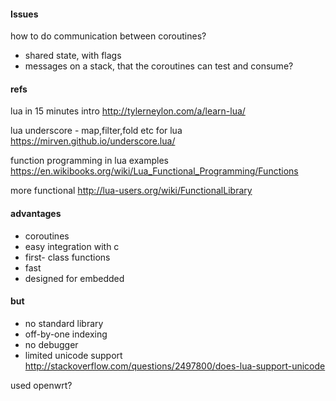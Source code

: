 
#### Issues

how to do communication between coroutines?

  - shared state, with flags
  - messages on a stack, that the coroutines can test and consume?


#### refs

lua in 15 minutes intro http://tylerneylon.com/a/learn-lua/

lua underscore - map,filter,fold etc for lua https://mirven.github.io/underscore.lua/

function programming in lua examples https://en.wikibooks.org/wiki/Lua_Functional_Programming/Functions

more functional http://lua-users.org/wiki/FunctionalLibrary


#### advantages
  - coroutines
  - easy integration with c
  - first- class functions
  - fast
  - designed for embedded

#### but
  - no standard library
  - off-by-one indexing
  - no debugger
  - limited unicode support  http://stackoverflow.com/questions/2497800/does-lua-support-unicode

used
  openwrt?

